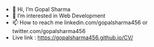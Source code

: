 - 👋 Hi, I’m Gopal Sharma
- 👀 I’m interested in Web Development
- 📫 How to reach me linkedin.com/gopalsharma456 or twitter.com/gopalsharma456
- Live link : https://gopalsharma456.github.io/CV/ 

